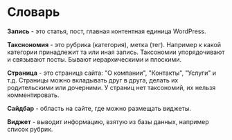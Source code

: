 # Словарь

**Запись** - это статья, пост, главная контентная единица WordPress.

**Такснономия** - это рубрика (категория), метка (тег). Например к какой категории принадлежит та или иная запись. Таксономии упорядочивают и связывают посты. Бывают иерархическими и плоскими.

**Страница** - это страница сайта: "О компании", "Контакты", "Услуги" и т.д. Страницы можно вкладывать друг в друга, делать их родительскими или дочерними. У страниц нет таксономий, их нельзя комментировать.

**Сайдбар** - область на сайте, где можно размещать виджеты.

**Виджет** - выводит информацию, взятую из базы данных, например список рубрик.
